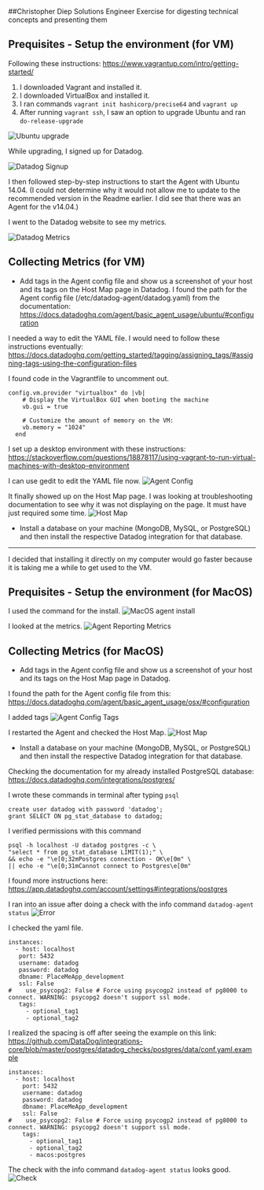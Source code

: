 ##Christopher Diep
Solutions Engineer Exercise for digesting technical concepts and presenting them

## Prequisites - Setup the environment (for VM)

Following these instructions: https://www.vagrantup.com/intro/getting-started/
1. I downloaded Vagrant and installed it.
2. I downloaded VirtualBox and installed it.
3. I ran commands `vagrant init hashicorp/precise64` and `vagrant up`
4. After running `vagrant ssh`, I saw an option to upgrade Ubuntu and ran `do-release-upgrade`

![Ubuntu upgrade](img/0-ubuntu-upgrade.png)

While upgrading, I signed up for Datadog.

![Datadog Signup](img/0-datadog-signup.png)

I then followed step-by-step instructions to start the Agent with Ubuntu 14.04. (I could not determine why it would not allow me to update to the recommended version in the Readme earlier. I did see that there was an Agent for the v14.04.)

I went to the Datadog website to see my metrics.

![Datadog Metrics](img/0-datadog-metrics.png)

## Collecting Metrics (for VM)
* Add tags in the Agent config file and show us a screenshot of your host and its tags on the Host Map page in Datadog.
I found the path for the Agent config file (/etc/datadog-agent/datadog.yaml) from the documentation: https://docs.datadoghq.com/agent/basic_agent_usage/ubuntu/#configuration

I needed a way to edit the YAML file. I would need to follow these instructions eventually: https://docs.datadoghq.com/getting_started/tagging/assigning_tags/#assigning-tags-using-the-configuration-files

I found code in the Vagrantfile to uncomment out.

```
config.vm.provider "virtualbox" do |vb|
    # Display the VirtualBox GUI when booting the machine
    vb.gui = true

    # Customize the amount of memory on the VM:
    vb.memory = "1024"
  end
```

I set up a desktop environment with these instructions: https://stackoverflow.com/questions/18878117/using-vagrant-to-run-virtual-machines-with-desktop-environment

I can use gedit to edit the YAML file now.
![Agent Config](img/1-agent-config-tags.png)

It finally showed up on the Host Map page. I was looking at troubleshooting documentation to see why it was not displaying on the page. It must have just required some time.
![Host Map](img/1-host-map-page.png)

* Install a database on your machine (MongoDB, MySQL, or PostgreSQL) and then install the respective Datadog integration for that database.

---

I decided that installing it directly on my computer would go faster because it is taking me a while to get used to the VM.

## Prequisites - Setup the environment (for MacOS)

I used the command for the install.
![MacOS agent install](img/0-datadog-install-macos.png)

I looked at the metrics.
![Agent Reporting Metrics](img/0-agent-reporting-metrics.png)

## Collecting Metrics (for MacOS)
* Add tags in the Agent config file and show us a screenshot of your host and its tags on the Host Map page in Datadog.

I found the path for the Agent config file from this: https://docs.datadoghq.com/agent/basic_agent_usage/osx/#configuration

I added tags
![Agent Config Tags](img/1-agent-config-tags-macos.png)

I restarted the Agent and checked the Host Map.
![Host Map](img/1-host-map-tags.png)

* Install a database on your machine (MongoDB, MySQL, or PostgreSQL) and then install the respective Datadog integration for that database.

Checking the documentation for my already installed PostgreSQL database: https://docs.datadoghq.com/integrations/postgres/

I wrote these commands in terminal after typing `psql`

```
create user datadog with password 'datadog';
grant SELECT ON pg_stat_database to datadog;
```

I verified permissions with this command
```
psql -h localhost -U datadog postgres -c \
"select * from pg_stat_database LIMIT(1);" \
&& echo -e "\e[0;32mPostgres connection - OK\e[0m" \
|| echo -e "\e[0;31mCannot connect to Postgres\e[0m"
```
I found more instructions here:
https://app.datadoghq.com/account/settings#integrations/postgres

I ran into an issue after doing a check with the info command `datadog-agent status`
![Error](img/1-postgres-error.png)

I checked the yaml file.
```
instances:
  - host: localhost
   port: 5432
   username: datadog
   password: datadog
   dbname: PlaceMeApp_development
   ssl: False
#    use_psycopg2: False # Force using psycogp2 instead of pg8000 to connect. WARNING: psycopg2 doesn't support ssl mode.
   tags:
     - optional_tag1
     - optional_tag2
```

I realized the spacing is off after seeing the example on this link: https://github.com/DataDog/integrations-core/blob/master/postgres/datadog_checks/postgres/data/conf.yaml.example

```
instances:
  - host: localhost
    port: 5432
    username: datadog
    password: datadog
    dbname: PlaceMeApp_development
    ssl: False
#    use_psycopg2: False # Force using psycogp2 instead of pg8000 to connect. WARNING: psycopg2 doesn't support ssl mode.
    tags:
      - optional_tag1
      - optional_tag2
      - macos:postgres
```

The check with the info command `datadog-agent status` looks good.
![Check](img/1-postgres-check.png)

